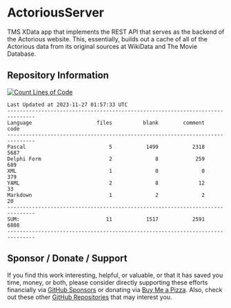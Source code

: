 # ActoriousServer
TMS XData app that implements the REST API that serves as the backend of the Actorious website.  This, essentially, builds out a cache of all of the Actorious data from its original sources at WikiData and The Movie Database.

## Repository Information
[![Count Lines of Code](https://github.com/500Foods/ActoriousServer/actions/workflows/main.yml/badge.svg)](https://github.com/500Foods/ActoriousServer/actions/workflows/main.yml)
<!--CLOC-START -->
```
Last Updated at 2023-11-27 01:57:33 UTC
-------------------------------------------------------------------------------
Language                     files          blank        comment           code
-------------------------------------------------------------------------------
Pascal                           5           1499           2318           5687
Delphi Form                      2              8            259            689
XML                              1              0              0            379
YAML                             2              8             12             33
Markdown                         1              2              2             20
-------------------------------------------------------------------------------
SUM:                            11           1517           2591           6808
-------------------------------------------------------------------------------
```
<!--CLOC-END-->

## Sponsor / Donate / Support
If you find this work interesting, helpful, or valuable, or that it has saved you time, money, or both, please consider directly supporting these efforts financially via [GitHub Sponsors](https://github.com/sponsors/500Foods) or donating via [Buy Me a Pizza](https://www.buymeacoffee.com/andrewsimard500). Also, check out these other [GitHub Repositories](https://github.com/500Foods?tab=repositories&q=&sort=stargazers) that may interest you.
